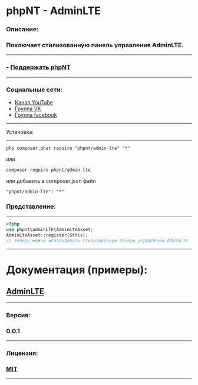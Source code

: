phpNT - AdminLTE
================================

### Описание:
### Поключает стилизованную панель управления AdminLTE.

------------
### - [Поддержать phpNT](http://phpnt.com/donate/index)
------------

### Социальные сети:
 - [Канал YouTube](https://www.youtube.com/c/phpnt)
 - [Группа VK](https://vk.com/phpnt)
 - [Группа facebook](https://www.facebook.com/Phpnt-595851240515413/)

------------

Установка:

------------

```
php composer.phar require "phpnt/admin-lte" "*"
```
или

```
composer require phpnt/admin-lte
```

или добавить в composer.json файл

```
"phpnt/admin-lte": "*"
```

### Представление:
------------
```php
<?php
use phpnt\adminLTE\AdminLteAsset;
AdminLteAsset::register($this);
// теперь можно использовать стилизованную панель управления AdminLTE
```

------------
# Документация (примеры):
## [AdminLTE](https://almsaeedstudio.com/preview)
------------
### Версия:
### 0.0.1
------------
### Лицензия:
### [MIT](https://ru.wikipedia.org/wiki/%D0%9B%D0%B8%D1%86%D0%B5%D0%BD%D0%B7%D0%B8%D1%8F_MIT)
------------

